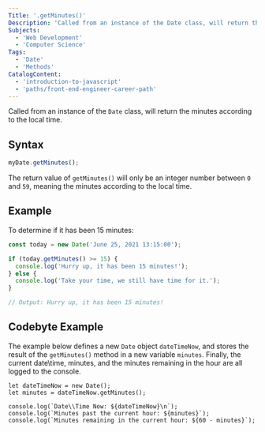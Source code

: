 ```yaml
---
Title: '.getMinutes()'
Description: 'Called from an instance of the Date class, will return the minutes according to the local time.'
Subjects:
  - 'Web Development'
  - 'Computer Science'
Tags:
  - 'Date'
  - 'Methods'
CatalogContent:
  - 'introduction-to-javascript'
  - 'paths/front-end-engineer-career-path'
---
```


Called from an instance of the `Date` class, will return the minutes according to the local time.

## Syntax

```js
myDate.getMinutes();
```

The return value of `getMinutes()` will only be an integer number between `0` and `59`, meaning the minutes according to the local time.

## Example

To determine if it has been 15 minutes:

```js
const today = new Date('June 25, 2021 13:15:00');

if (today.getMinutes() >= 15) {
  console.log('Hurry up, it has been 15 minutes!');
} else {
  console.log('Take your time, we still have time for it.');
}

// Output: Hurry up, it has been 15 minutes!
```

## Codebyte Example

The example below defines a new `Date` object `dateTimeNow`, and stores the result of the `getMinutes()` method in a new variable `minutes`. Finally, the current date\time, minutes, and the minutes remaining in the hour are all logged to the console.

```codebyte/javascript
let dateTimeNow = new Date();
let minutes = dateTimeNow.getMinutes();

console.log(`Date\\Time Now: ${dateTimeNow}\n`);
console.log(`Minutes past the current hour: ${minutes}`);
console.log(`Minutes remaining in the current hour: ${60 - minutes}`);
```
